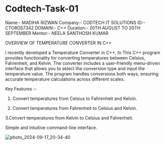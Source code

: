 # Codtech-Task-01
Name:- MADIHA RIZWAN
Company:- CODTECH IT SOLUTIONS
ID:- CTO8DS7342
DOMAIN:- C++
Duration:- 20TH AUGUST TO 20TH SEPTEMBER
Mentor:- NEELA SANTHOSH KUMAR

OVERVIEW OF TEMPERATURE CONVERTER IN C++

I recently developed a Temperature Converter in C++, In This C++ program provides functionality for converting temperatures between Celsius, Fahrenheit, and Kelvin. The converter includes a user-friendly menu-driven interface that allows you to select the conversion type and input the temperature value. The program handles conversions both ways, ensuring accurate temperature calculations across different scales.

Key Features :- 
1. Convert temperatures from Celsius to Fahrenheit and Kelvin.
   
2. Convert temperatures from Fahrenheit to Celsius and Kelvin.

3.Convert temperatures from Kelvin to Celsius and Fahrenheit.

Simple and intuitive command-line interface.

![photo_2024-09-17_20-34-40](https://github.com/user-attachments/assets/deaa6d28-0506-44cc-8085-4003f89880e0)


